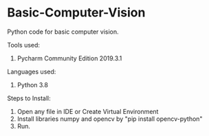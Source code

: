 # Basic-Computer-Vision
Python code for basic computer vision.

Tools used:
1. Pycharm Community Edition 2019.3.1

Languages used:
1. Python 3.8

Steps to Install:
1. Open any file in IDE or Create Virtual Environment
2. Install libraries numpy and opencv by "pip install opencv-python"
3. Run.

